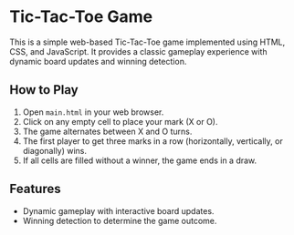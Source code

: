 # Tic-Tac-Toe Game

This is a simple web-based Tic-Tac-Toe game implemented using HTML, CSS, and JavaScript. It provides a classic gameplay experience with dynamic board updates and winning detection.

## How to Play

1. Open `main.html` in your web browser.
2. Click on any empty cell to place your mark (X or O).
3. The game alternates between X and O turns.
4. The first player to get three marks in a row (horizontally, vertically, or diagonally) wins.
5. If all cells are filled without a winner, the game ends in a draw.

## Features

- Dynamic gameplay with interactive board updates.
- Winning detection to determine the game outcome.
